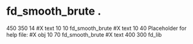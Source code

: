 # fd_smooth_brute  .

 

 

450 350 14 #X text 10 10 fd_smooth_brute #X text 10 40 Placeholder for help file: #X obj 10 70 fd_smooth_brute #X text 400 300 fd_lib


 
